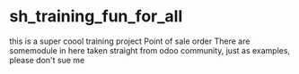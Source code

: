 # sh_training_fun_for_all
this is a super coool training project 
Point of sale order 
There are somemodule in here taken straight from odoo community, just as examples, please don't sue me
